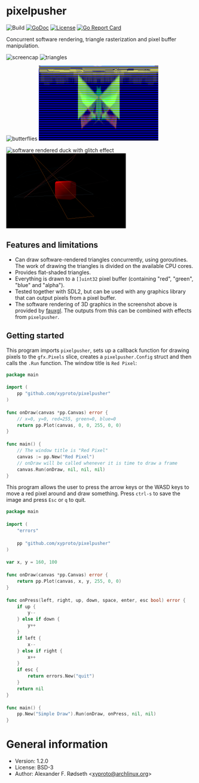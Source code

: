 # pixelpusher

![Build](https://github.com/xyproto/pixelpusher/workflows/Build/badge.svg)
[![GoDoc](https://godoc.org/github.com/xyproto/pixelpusher?status.svg)](http://godoc.org/github.com/xyproto/pixelpusher)
[![License](http://img.shields.io/badge/license-BSD-green.svg?style=flat)](https://raw.githubusercontent.com/xyproto/pixelpusher/master/LICENSE)
[![Go Report Card](https://goreportcard.com/badge/github.com/xyproto/pixelpusher)](https://goreportcard.com/report/github.com/xyproto/pixelpusher)

Concurrent software rendering, triangle rasterization and pixel buffer manipulation.

![screencap](img/screencap.gif) ![triangles](img/triangles.png)

![butterflies](img/butterfly.png) ![glitch effect](img/strobe.png)

![software rendered duck with glitch effect](img/glitch.png) ![software rendered beveled cube](img/cube.png)

## Features and limitations

* Can draw software-rendered triangles concurrently, using goroutines. The work of drawing the triangles is divided on the available CPU cores.
* Provides flat-shaded triangles.
* Everything is drawn to a `[]uint32` pixel buffer (containing "red", "green", "blue" and "alpha").
* Tested together with SDL2, but can be used with any graphics library that can output pixels from a pixel buffer.
* The software rendering of 3D graphics in the screenshot above is provided by [fauxgl](https://github.com/fogleman/fauxgl). The outputs from this can be combined with effects from `pixelpusher`.

## Getting started

This program imports `pixelpusher`, sets up a callback function for drawing pixels to the `gfx.Pixels` slice, creates a `pixelpusher.Config` struct and then calls the `.Run` function. The window title is `Red Pixel`:

```go
package main

import (
    pp "github.com/xyproto/pixelpusher"
)

func onDraw(canvas *pp.Canvas) error {
    // x=0, y=0, red=255, green=0, blue=0
    return pp.Plot(canvas, 0, 0, 255, 0, 0)
}

func main() {
    // The window title is "Red Pixel"
    canvas := pp.New("Red Pixel")
    // onDraw will be called whenever it is time to draw a frame
    canvas.Run(onDraw, nil, nil, nil)
}
```

This program allows the user to press the arrow keys or the WASD keys to move a red pixel around and draw something. Press `ctrl-s` to save the image and press `Esc` or `q` to quit.

```go
package main

import (
    "errors"

    pp "github.com/xyproto/pixelpusher"
)

var x, y = 160, 100

func onDraw(canvas *pp.Canvas) error {
    return pp.Plot(canvas, x, y, 255, 0, 0)
}

func onPress(left, right, up, down, space, enter, esc bool) error {
    if up {
        y--
    } else if down {
        y++
    }
    if left {
        x--
    } else if right {
        x++
    }
    if esc {
        return errors.New("quit")
    }
    return nil
}

func main() {
    pp.New("Simple Draw").Run(onDraw, onPress, nil, nil)
}
```

# General information

* Version: 1.2.0
* License: BSD-3
* Author: Alexander F. Rødseth &lt;xyproto@archlinux.org&gt;
